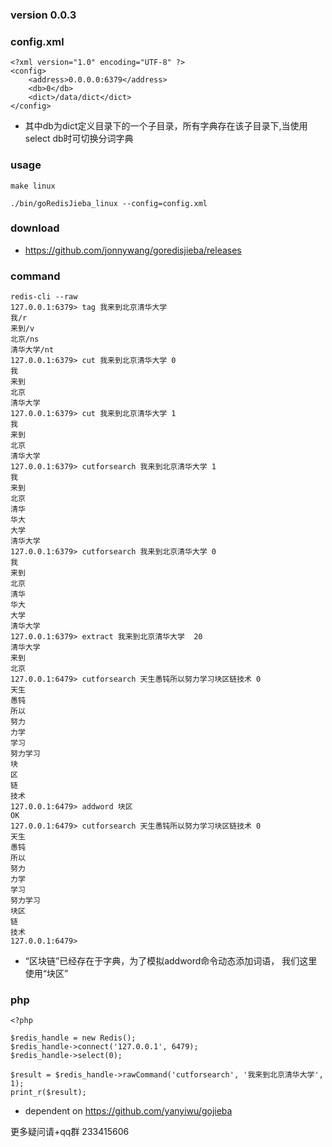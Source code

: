 ### version 0.0.3

### config.xml
```
<?xml version="1.0" encoding="UTF-8" ?>
<config>
    <address>0.0.0.0:6379</address>
    <db>0</db>
    <dict>/data/dict</dict>
</config>
```
* 其中db为dict定义目录下的一个子目录，所有字典存在该子目录下,当使用select db时可切换分词字典

### usage
```
make linux

./bin/goRedisJieba_linux --config=config.xml
```

### download
* https://github.com/jonnywang/goredisjieba/releases

### command
```
redis-cli --raw
127.0.0.1:6379> tag 我来到北京清华大学
我/r
来到/v
北京/ns
清华大学/nt
127.0.0.1:6379> cut 我来到北京清华大学 0
我
来到
北京
清华大学
127.0.0.1:6379> cut 我来到北京清华大学 1
我
来到
北京
清华大学
127.0.0.1:6379> cutforsearch 我来到北京清华大学 1
我
来到
北京
清华
华大
大学
清华大学
127.0.0.1:6379> cutforsearch 我来到北京清华大学 0
我
来到
北京
清华
华大
大学
清华大学
127.0.0.1:6379> extract 我来到北京清华大学  20
清华大学
来到
北京
127.0.0.1:6479> cutforsearch 天生愚钝所以努力学习块区链技术 0
天生
愚钝
所以
努力
力学
学习
努力学习
块
区
链
技术
127.0.0.1:6479> addword 块区
OK
127.0.0.1:6479> cutforsearch 天生愚钝所以努力学习块区链技术 0
天生
愚钝
所以
努力
力学
学习
努力学习
块区
链
技术
127.0.0.1:6479>
```
* “区块链”已经存在于字典，为了模拟addword命令动态添加词语， 我们这里使用“块区”

### php
```
<?php

$redis_handle = new Redis();
$redis_handle->connect('127.0.0.1', 6479);
$redis_handle->select(0);

$result = $redis_handle->rawCommand('cutforsearch', '我来到北京清华大学', 1);
print_r($result);
```

* dependent on https://github.com/yanyiwu/gojieba 

更多疑问请+qq群 233415606
